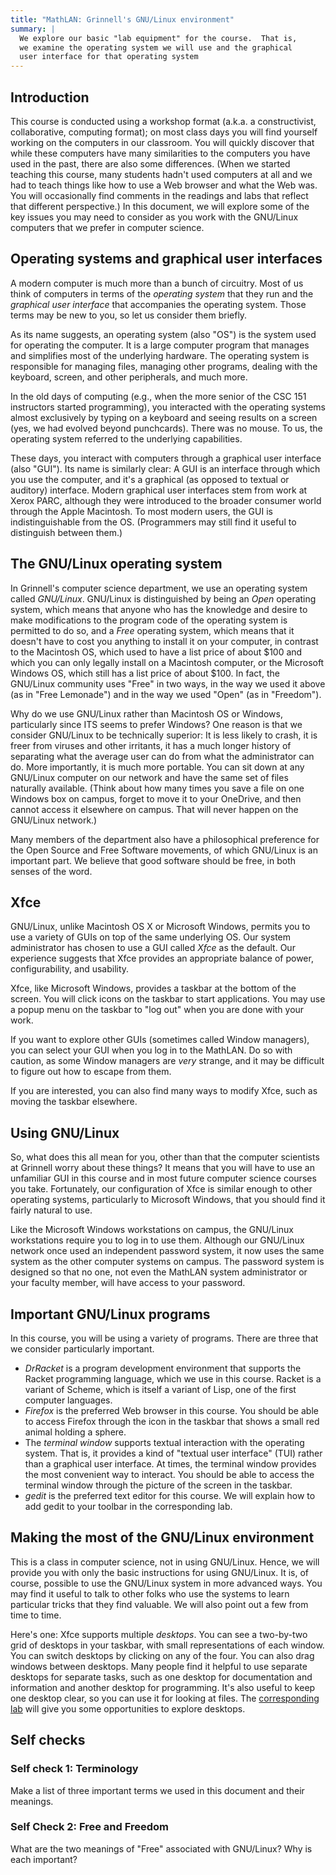 ```yaml
---
title: "MathLAN: Grinnell's GNU/Linux environment"
summary: |
  We explore our basic "lab equipment" for the course.  That is,
  we examine the operating system we will use and the graphical
  user interface for that operating system
---
```


## Introduction

This course is conducted using a workshop format (a.k.a. a constructivist,
collaborative, computing format); on most class days you will
find yourself working on the computers in our classroom. You will
quickly discover that while these computers have many similarities
to the computers you have used in the past, there are also some
differences. (When we started teaching this course, many students hadn't
used computers at all and we had to teach things like how to use a Web
browser and what the Web was. You will occasionally find comments in
the readings and labs that reflect that different perspective.) In this
document, we will explore some of the key issues you may need to consider
as you work with the GNU/Linux computers that we prefer in computer science.

## Operating systems and graphical user interfaces

A modern computer is much more than a bunch of circuitry. Most of us think
of computers in terms of the _operating system_ that they run and the
_graphical user interface_ that accompanies the operating system. Those
terms may be new to you, so let us consider them briefly.

As its name suggests, an operating system (also "OS") is the system
used for operating the computer. It is a large computer program that
manages and simplifies most of the underlying hardware. The operating
system is responsible for managing files, managing other programs,
dealing with the keyboard, screen, and other peripherals, and much more.

In the old days of computing (e.g., when the more senior of the CSC
151 instructors started programming), you interacted with the operating
systems almost exclusively by typing on a keyboard and seeing results on
a screen (yes, we had evolved beyond punchcards). There was no mouse. To
us, the operating system referred to the underlying capabilities.

These days, you interact with computers through a graphical user interface
(also "GUI"). Its name is similarly clear: A GUI is an interface through
which you use the computer, and it's a graphical (as opposed to textual
or auditory) interface. Modern graphical user interfaces stem from work
at Xerox PARC, although they were introduced to the broader consumer
world through the Apple Macintosh. To most modern users, the GUI is
indistinguishable from the OS. (Programmers may still find it useful to
distinguish between them.)

## The GNU/Linux operating system

In Grinnell's computer science department, we use an operating system
called _GNU/Linux_. GNU/Linux is distinguished by being an _Open_
operating system, which means that anyone who has the knowledge and
desire to make modifications to the program code of the operating system
is permitted to do so, and a _Free_ operating system, which means that
it doesn't have to cost you anything to install it on your computer,
in contrast to the Macintosh OS, which used to have a list price of about
$100 and which you can only legally install on a Macintosh computer,
or the Microsoft Windows OS, which still has a list price of about
$100. In fact, the GNU/Linux community uses "Free" in two ways, in
the way we used it above (as in "Free Lemonade") and in the way we
used "Open" (as in "Freedom").

Why do we use GNU/Linux rather than Macintosh OS or Windows, particularly
since ITS seems to prefer Windows? One reason is that we consider
GNU/Linux to be technically superior: It is less likely to crash, it
is freer from viruses and other irritants, it has a much longer history
of separating what the average user can do from what the administrator
can do. More importantly, it is much more portable. You can sit down
at any GNU/Linux computer on our network and have the same set of
files naturally available. (Think about how many times you save a file
on one Windows box on campus, forget to move it to your OneDrive, and
then cannot access it elsewhere on campus. That will never happen on
the GNU/Linux network.)

Many members of the department also have a philosophical preference for
the Open Source and Free Software movements, of which GNU/Linux is an
important part. We believe that good software should be free, in both
senses of the word.

## Xfce

GNU/Linux, unlike Macintosh OS X or Microsoft Windows, permits you to
use a variety of GUIs on top of the same underlying OS. Our system
administrator has chosen to use a GUI called _Xfce_ as the default. Our
experience suggests that Xfce provides an appropriate balance of power,
configurability, and usability.

Xfce, like Microsoft Windows, provides a taskbar at the bottom of the
screen. You will click icons on the taskbar to start applications. You
may use a popup menu on the taskbar to "log out" when you are done with
your work.

If you want to explore other GUIs (sometimes called Window managers), you
can select your GUI when you log in to the MathLAN. Do so with caution,
as some Window managers are _very_ strange, and it may be difficult to
figure out how to escape from them.

If you are interested, you can also find many ways to modify Xfce, such
as moving the taskbar elsewhere.

## Using GNU/Linux

So, what does this all mean for you, other than that the computer
scientists at Grinnell worry about these things? It means that you will
have to use an unfamiliar GUI in this course and in most future computer
science courses you take. Fortunately, our configuration of Xfce is
similar enough to other operating systems, particularly to Microsoft
Windows, that you should find it fairly natural to use.

Like the Microsoft Windows workstations on campus, the GNU/Linux
workstations require you to log in to use them. Although our GNU/Linux 
network once used an independent password system, it now uses the same
system as the other computer systems on campus.  The password system
is designed so that no one, not even the MathLAN system administrator or
your faculty member, will have access to your password.

## Important GNU/Linux programs

In this course, you will be using a variety of programs. There are three
that we consider particularly important.

* _DrRacket_ is a program development environment that supports the
  Racket programming language, which we use in this course.  Racket
  is a variant of Scheme, which is itself a variant of Lisp, one of 
  the first computer languages.
*  _Firefox_ is the preferred Web browser in this course.  You should be 
  able to access Firefox through the icon in the taskbar that shows a 
  small red animal holding a sphere.
* The _terminal window_ supports textual interaction with the operating 
  system.  That is, it provides a kind of "textual user interface" (TUI)
  rather than a graphical user interface.  At times, the terminal
  window provides the most convenient way to interact. You should
  be able to access the terminal window through the picture of the
  screen in the taskbar.
* _gedit_ is the preferred text editor for this course.  We will 
  explain how to add gedit to your toolbar in the corresponding lab.

## Making the most of the GNU/Linux environment

This is a class in computer science, not in using GNU/Linux. Hence, we
will provide you with only the basic instructions for using GNU/Linux. It
is, of course, possible to use the GNU/Linux system in more advanced
ways. You may find it useful to talk to other folks who use the systems
to learn particular tricks that they find valuable. We will also point
out a few from time to time.

Here's one: Xfce supports multiple _desktops_. You can see a two-by-two
grid of desktops in your taskbar, with small representations of each
window. You can switch desktops by clicking on any of the four. You
can also drag windows between desktops. Many people find it helpful
to use separate desktops for separate tasks, such as one desktop for
documentation and information and another desktop for programming. It's
also useful to keep one desktop clear, so you can use it for looking
at files. The [corresponding lab](../labs/linux) will give you
some opportunities to explore desktops.

## Self checks

### Self check 1: Terminology

Make a list of three important terms we used in this document and their
meanings.

### Self Check 2: Free and Freedom

What are the two meanings of "Free" associated with GNU/Linux?  Why is
each important?
